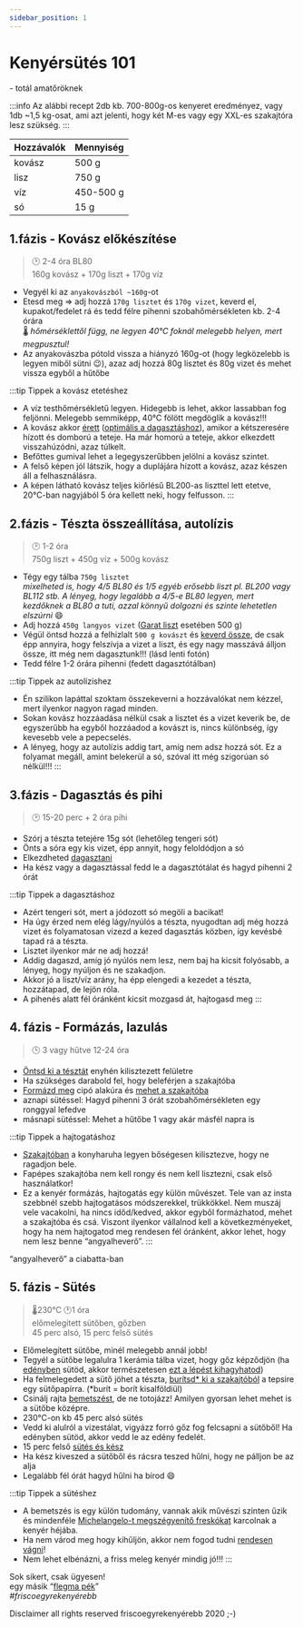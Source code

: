 ```yaml
---
sidebar_position: 1
---
```


# Kenyérsütés 101
\- totál amatőröknek

:::info
Az alábbi recept 2db kb. 700-800g-os kenyeret eredményez, vagy 1db ~1,5 kg-osat, ami azt jelenti, hogy két M-es vagy egy XXL-es szakajtóra lesz szükség.
:::

|Hozzávalók|Mennyiség|
|---|---|
|kovász|500 g|
|lisz|750 g|
|víz|450-500 g|
|só|15 g|

## 1.fázis - Kovász előkészítése
>🕑 2-4 óra BL80  
>160g kovász + 170g liszt + 170g víz

- Vegyél ki az `anyakovászból ~160g`-ot
- Etesd meg => adj hozzá `170g lisztet` és `170g vizet`, keverd el, kupakot/fedelet rá és tedd félre pihenni szobahőmérsékleten kb. 2-4 órára  
🌡️ *hőmérséklettől függ, ne legyen 40°C foknál melegebb helyen, mert megpusztul!*
- Az anyakovászba pótold vissza a hiányzó 160g-ot (hogy legközelebb is legyen miből sütni 😉), azaz adj hozzá 80g lisztet és 80g vizet és mehet vissza egyből a hűtőbe

:::tip Tippek a kovász etetéshez
- A víz testhőmérsékletű legyen. Hidegebb is lehet, akkor lassabban fog feljönni. Melegebb semmiképp, 40°C fölött megdöglik a kovász!!!
- A kovász akkor [érett](https://www.instagram.com/p/B8V-2BfgplN/) ([optimális a dagasztáshoz](https://www.instagram.com/p/Bx8NVDbAVg6/)), amikor a kétszeresére hízott és domború a teteje. Ha már homorú a teteje, akkor elkezdett visszahúzódni, azaz túlkelt.
- Befőttes gumival lehet a legegyszerűbben jelölni a kovász szintet.
- A felső képen jól látszik, hogy a duplájára hízott a kovász, azaz készen áll a felhasználásra.
- A képen látható kovász teljes kiőrlésű BL200-as liszttel lett etetve, 20°C-ban nagyjából 5 óra kellett neki, hogy felfusson.
:::


## 2.fázis - Tészta összeállítása, autolízis
>🕑 1-2 óra  
>750g liszt + 450g víz + 500g kovász

- Tégy egy tálba `750g lisztet`  
*mixelheted is, hogy 4/5 BL80 és 1/5 egyéb erősebb liszt pl. BL200 vagy BL112 stb. A lényeg, hogy legalább a 4/5-e BL80 legyen, mert kezdőknek a BL80 a tuti, azzal könnyű dolgozni és szinte lehetetlen elszúrni* 😄
- Adj hozzá `450g langyos vizet` ([Garat liszt](https://garatmalom.hu/) esetében 500 g)
- Végül öntsd hozzá a felhizlalt `500 g kovászt` és [keverd össze](https://www.instagram.com/p/Bve4fH3lHyE/), de csak épp annyira, hogy felszívja a vizet a liszt, és egy nagy masszává álljon össze, itt még nem dagasztunk!!! (lásd lenti fotón)
- Tedd félre 1-2 órára pihenni (fedett dagasztótálban)

:::tip Tippek az autolízishez
- Én szilikon lapáttal szoktam összekeverni a hozzávalókat nem kézzel, mert ilyenkor nagyon ragad minden.
- Sokan kovász hozzáadása nélkül csak a lisztet és a vizet keverik be, de egyszerűbb ha egyből hozzáadod a kovászt is, nincs különbség, így kevesebb vele a pepecselés.
- A lényeg, hogy az autolízis addig tart, amíg nem adsz hozzá sót. Ez a folyamat megáll, amint belekerül a só, szóval itt még szigorúan só nélkül!!!
:::


## 3.fázis - Dagasztás és pihi
>🕑 15-20 perc + 2 óra pihi

- Szórj a tészta tetejére 15g sót (lehetőleg tengeri sót)
- Önts a sóra egy kis vizet, épp annyit, hogy feloldódjon a só
- Elkezdheted [dagasztani](https://www.instagram.com/p/BvQcmf6FzwN/)
- Ha kész vagy a dagasztással fedd le a dagasztótálat és hagyd pihenni 2 órát

:::tip Tippek a  dagasztáshoz
- Azért tengeri sót, mert a jódozott só megöli a bacikat!
- Ha úgy érzed nem elég lágy/nyúlós a tészta, nyugodtan adj még hozzá vizet és folyamatosan vizezd a kezed dagasztás közben, így kevésbé tapad rá a tészta.
- Lisztet ilyenkor már ne adj hozzá!
- Addig dagaszd, amíg jó nyúlós nem lesz, nem baj ha kicsit folyósabb, a lényeg, hogy nyúljon és ne szakadjon.
- Akkor jó a liszt/víz arány, ha épp elengedi a kezedet a tészta, hozzátapad, de lejön róla.
- A pihenés alatt fél óránként kicsit mozgasd át, hajtogasd meg
:::


## 4. fázis - Formázás, lazulás
>🕒 3 vagy hűtve 12-24 óra

- [Öntsd ki a tésztát](https://www.instagram.com/p/B4eHtJtgAfw/) enyhén kilisztezett felületre
- Ha szükséges darabold fel, hogy beleférjen a szakajtóba
- [Formázd meg](https://www.instagram.com/p/B2XQbU2Amiy/) cipó alakúra és [mehet a szakajtóba](https://www.instagram.com/p/BzBvaJMAqkT/)
- aznapi sütéssel: Hagyd pihenni 3 órát szobahőmérsékleten egy ronggyal lefedve
- másnapi sütéssel: Mehet a hűtőbe 1 vagy akár másfél napra is

:::tip Tippek a hajtogatáshoz
- [Szakajtóban](https://www.instagram.com/p/B9tIY9IgbL_/) a konyharuha legyen bőségesen kilisztezve, hogy ne ragadjon bele.
- Fapépes szakajtóba nem kell rongy és nem kell lisztezni, csak első használatkor!
- Ez a kenyér formázás, hajtogatás egy külön művészet. Tele van az insta szebbnél szebb hajtogatásos módszerekkel, trükkökkel. Nem muszáj vele vacakolni, ha nincs időd/kedved, akkor egyből formázhatod, mehet a szakajtóba és csá. Viszont ilyenkor vállalnod kell a következményeket, hogy ha nem hajtogatod meg rendesen fél óránként, akkor lehet, hogy nem lesz benne “angyalheverő”.
:::

“angyalheverő” a ciabatta-ban

## 5. fázis - Sütés
>🌡️230°C 🕐1 óra  
>előmelegített sütőben, gőzben  
>45 perc alsó, 15 perc felső sütés

- Előmelegített sütőbe, minél melegebb annál jobb!
- Tegyél a sütőbe legalulra 1 kerámia tálba vizet, hogy gőz képződjön (ha [edényben](https://www.instagram.com/p/B3uvU4TAuD8/) sütöd, akkor természetesen [ezt a lépést kihagyhatod](https://www.instagram.com/p/ByJyjxeAv28/))
- Ha felmelegedett a sütő jöhet a tészta, [burítsd\* ki a szakajtóból](https://www.instagram.com/p/B9vyQihBTsO/) a tepsire egy sütőpapírra. (\*burít = borít kisalföldiül)
- Csinálj rajta [bemetszést](https://www.instagram.com/p/CXFzpzfjpqG/), de ne totojázz! Amilyen gyorsan lehet mehet is a sütőbe középre.
- 230°C-on kb 45 perc alsó sütés
- Vedd ki alulról a vizestálat, vigyázz forró gőz fog felcsapni a sütőből! Ha edényben sütöd, akkor vedd le az edény fedelét.
- 15 perc felső [sütés és kész](https://photos.app.goo.gl/y3BbVeHeLSZaC8at7)
- Ha kész kiveszed a sütőből és rácsra teszed hűlni, hogy ne pálljon be az alja
- Legalább fél órát hagyd hűlni ha bírod 😄

:::tip Tippek a sütéshez
- A bemetszés is egy külön tudomány, vannak akik művészi szinten űzik és mindenféle [Michelangelo-t megszégyenítő freskókat](https://www.instagram.com/p/B9pBtUypbYG/) karcolnak a kenyér héjába.
- Ha nem várod meg hogy kihűljön, akkor nem fogod tudni [rendesen vágni](https://www.instagram.com/p/ByRNVVmgPJm/)!
- Nem lehet elbénázni, a friss meleg kenyér mindig jó!!!
:::


Sok sikert, csak ügyesen!  
egy másik “[flegma pék](https://www.youtube.com/watch?v=AVgZHn8m0ZA)”  
*#friscoegyrekenyérebb*











<div style={{textAlign: 'right'}}>
Disclaimer
all rights reserved friscoegyrekenyérebb
2020
;-)
</div>


